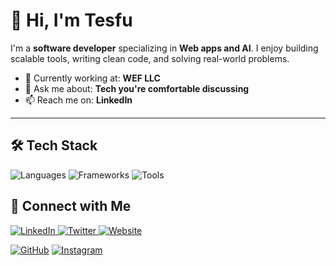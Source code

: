 # 👋 Hi, I'm Tesfu

I'm a **software developer** specializing in **Web apps and AI**. I enjoy building scalable tools, writing clean code, and solving real-world problems.

- 🔭 Currently working at: **WEF LLC**
- 💬 Ask me about: **Tech you're comfortable discussing**
- 📫 Reach me on: **LinkedIn**

---

## 🛠️ Tech Stack

![Languages](https://skillicons.dev/icons?i=js,python,java,c++)
![Frameworks](https://skillicons.dev/icons?i=react,nodejs,django)
![Tools](https://skillicons.dev/icons?i=git,github,linux,vscode)

<!---

## 📈 GitHub Stats

![Your GitHub stats](https://github-readme-stats.vercel.app/api?username=your-username&show_icons=true&theme=radical)
![Top Langs](https://github-readme-stats.vercel.app/api/top-langs/?username=your-username&layout=compact&theme=radical)

---

## 📂 Projects

Here are a few projects I'm proud of:

| Project | Description | Tech |
|--------|-------------|------|
| [**Project Name**](https://github.com/yourusername/project) | Short description. | React, Node.js |
| [**Another Project**](https://github.com/yourusername/project) | One-liner about what it does. | Python, FastAPI |
| [**Cool CLI Tool**](https://github.com/yourusername/project) | A command-line tool that... | Rust, Bash |

---

## 📝 Blog & Articles

- [How I Built a CLI Tool in Rust](https://dev.to/yourprofile)
- [Improving API Performance with FastAPI](https://yourblog.com)

--->

## 🔗 Connect with Me
<p align="left">
  <a href="https://linkedin.com/in/tesfu_alebe" target="_blank">
    <img src="https://img.icons8.com/color/48/linkedin.png" alt="LinkedIn"/>
  </a>
  <a href="https://twitter.com/Tesfu_Alebachew" target="_blank">
    <img src="https://img.icons8.com/color/48/twitter--v1.png" alt="Twitter"/>
  </a>
  <a href="https://yourwebsite.com" target="_blank">
    <img src="https://img.icons8.com/fluency/48/domain.png" alt="Website"/>
  </a>
</p>

[![GitHub](https://img.shields.io/badge/GitHub-%23121011.svg?style=for-the-badge&logo=github&logoColor=white)](https://github.com/Tesfu-A)
[![Instagram](https://img.shields.io/badge/Instagram-%23E4405F.svg?style=for-the-badge&logo=instagram&logoColor=white)](https://instagram.com/tesfu_alebe)

